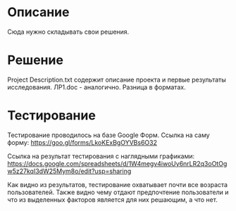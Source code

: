 # Описание
Сюда нужно складывать свои решения.

# Решение
Project Description.txt содержит описание проекта и первые результаты исследования.
ЛР1.doc - аналогично. Разница в форматах.
# Тестирование 
Тестирование проводилось на базе Google Форм.
Ссылка на саму форму: https://goo.gl/forms/LkoKExBgOYVBs6O32

Ссылка на результат тестирования с наглядными графиками:
https://docs.google.com/spreadsheets/d/1W4megv4iwoUy6nrLR2q3oOtOgw5z27kqI3dW25Mym8o/edit?usp=sharing

Как видно из результатов, тестирование охватывает почти все возраста пользователей.
Также видно чему отдают предпочтение пользователи и что из выделенных факторов является для них решающим, а что нет.
